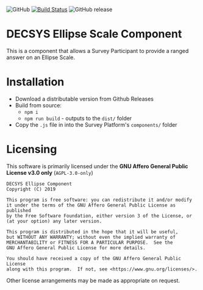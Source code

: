 ![GitHub](https://img.shields.io/github/license/decsys/ellipse-component.svg)
[![Build Status](https://dev.azure.com/UniversityOfNottingham/DECSYS/_apis/build/status/decsys.ellipse-component?branchName=master)](https://dev.azure.com/UniversityOfNottingham/DECSYS/_build/latest?definitionId=171&branchName=master)
![GitHub release](https://img.shields.io/github/release/decsys/ellipse-component.svg)

# DECSYS Ellipse Scale Component

This is a component that allows a Survey Participant to provide a ranged answer on an Ellipse Scale.

# Installation

- Download a distributable version from Github Releases
- Build from source:
  - `npm i`
  - `npm run build` - outputs to the `dist/` folder
- Copy the `.js` file in into the Survey Platform's `components/` folder

# Licensing

This software is primarily licensed under the **GNU Affero General Public License v3.0 only** (`AGPL-3.0-only`)

    DECSYS Ellipse Component
    Copyright (C) 2019

    This program is free software: you can redistribute it and/or modify
    it under the terms of the GNU Affero General Public License as published
    by the Free Software Foundation, either version 3 of the License, or
    (at your option) any later version.

    This program is distributed in the hope that it will be useful,
    but WITHOUT ANY WARRANTY; without even the implied warranty of
    MERCHANTABILITY or FITNESS FOR A PARTICULAR PURPOSE.  See the
    GNU Affero General Public License for more details.

    You should have received a copy of the GNU Affero General Public License
    along with this program.  If not, see <https://www.gnu.org/licenses/>.

Other license arrangements may be made as appropriate on request.